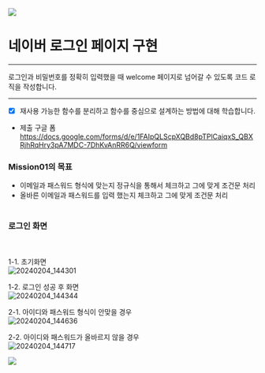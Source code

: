 <img src="https://capsule-render.vercel.app/api?type=waving&color=BDBDC8&height=150&section=header" />

# 네이버 로그인 페이지 구현

---

로그인과 비밀번호를 정확히 입력했을 때 welcome 페이지로 넘어갈 수 있도록 코드 로직을 작성합니다.


---
- [x] 재사용 가능한 함수를 분리하고 함수를 중심으로 설계하는 방법에 대해 학습합니다.


- 제출 구글 폼
https://docs.google.com/forms/d/e/1FAIpQLScpXQBd8pTPlCaiqxS_QBXRjhRqHry3pA7MDC-7DhKvAnRR6Q/viewform


### Mission01의 목표

* 이메일과 패스워드 형식에 맞는지 정규식을 통해서 체크하고 그에 맞게 조건문 처리
* 올바른 이메일과 패스워드를 입력 했는지 체크하고 그에 맞게 조건문 처리
<br><br>

### 로그인 화면
<br><br>
1-1. 초기화면<br>
   ![20240204_144301](https://github.com/bedlam1/homework/assets/90903692/e54e9093-a09f-469d-9bd7-f7f1ee82ce9f)

1-2. 로그인 성공 후 화면<br>
![20240204_144344](https://github.com/bedlam1/homework/assets/90903692/f4973bc6-15e8-497a-a3ca-89cf477d9330)

2-1. 아이디와 패스워드 형식이 안맞을 경우<br>
![20240204_144636](https://github.com/bedlam1/homework/assets/90903692/1fd5cabc-8f7c-42a9-a858-9ad64bf83442)

2-2. 아이디와 패스워드가 올바르지 않을 경우<br>
![20240204_144717](https://github.com/bedlam1/homework/assets/90903692/304a511b-b808-47da-81cc-a3d93a8f7515)


<img src="https://capsule-render.vercel.app/api?type=waving&color=BDBDC8&height=150&section=footer" />

